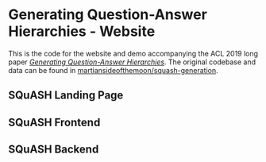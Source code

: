 # Generating Question-Answer Hierarchies - Website

This is the code for the website and demo accompanying the ACL 2019 long paper *[Generating Question-Answer Hierarchies](https://arxiv.org/abs/1906.02622)*. The original codebase and data can be found in [martiansideofthemoon/squash-generation](martiansideofthemoon/squash-generation).

## SQuASH Landing Page

## SQuASH Frontend

## SQuASH Backend
